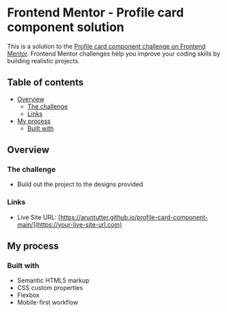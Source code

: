 # Frontend Mentor - Profile card component solution

This is a solution to the [Profile card component challenge on Frontend Mentor](https://www.frontendmentor.io/challenges/profile-card-component-cfArpWshJ). Frontend Mentor challenges help you improve your coding skills by building realistic projects.

## Table of contents

- [Overview](#overview)
  - [The challenge](#the-challenge)
  - [Links](#links)
- [My process](#my-process)
  - [Built with](#built-with)

## Overview

### The challenge

- Build out the project to the designs provided

### Links

- Live Site URL: [https://aruntutter.github.io/profile-card-component-main/](https://your-live-site-url.com)

## My process

### Built with

- Semantic HTML5 markup
- CSS custom properties
- Flexbox
- Mobile-first workflow
